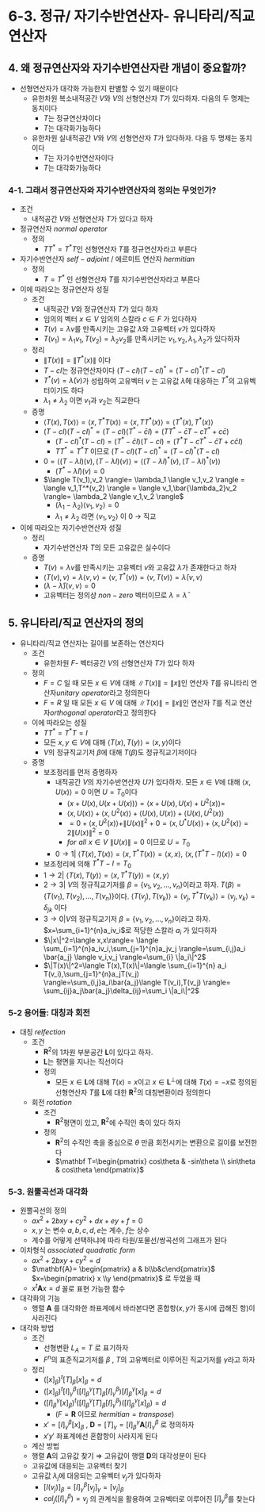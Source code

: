 # 6-3. 정규/ 자기수반연산자- 유니타리/직교 연산자

## 4. 왜 정규연산자와 자기수반연산자란 개념이 중요할까?

- 선형연산자가 대각화 가능한지 판별할 수 있기 때문이다
  - 유한차원 복소내적공간 $V$와 $V$의 선형연산자 $T$가 있다하자. 다음의 두 명제는 동치이다
	- $T$는 정규연산자이다
	- $T$는 대각화가능하다
  - 유한차원 실내적공간 $V$와 $V$의 선형연산자 $T$가 있다하자. 다음 두 명제는 동치이다
	- $T$는 자기수반연산자이다
	- $T$는 대각화가능하다

### 4-1. 그래서 정규연산자와 자기수반연산자의 정의는 무엇인가?

- 조건
	- 내적공간 $V$와 선형연산자 $T$가 있다고 하자
- 정규연산자 $normal\,\,operator$
	- 정의
		- $TT^*=T^*T$인 선형연산자 $T$를 정규연산자라고 부른다
- 자기수반연산자 $self-adjoint$ / 에르미트 연산자 $hermitian$
	- 정의
		- $T=T^*$ 인 선형연산자 $T$를 자기수반연산자라고 부른다
- 이에 따라오는 정규연산자 성질
	- 조건
		- 내적공간 $V$와 정규연산자 $T$가 있다 하자
		- 임의의 벡터 $x\in V$ 임의의 스칼라 $c\in F$ 가 있다하자
		- $T(v)=\lambda v$를 만족시키는 고유값 $\lambda$와 고유벡터 $v$가 있다하자
		- $T(v_1)=\lambda_1v_1, T(v_2)=\lambda_2v_2$를 만족시키는 $v_1,v_2,\lambda_1,\lambda_2$가 있다하자
	- 정리
		- $\|T(x)\|=\|T^*(x)\|$ 이다
		- $T-cI$는 정규연산자이다 $(T-cI)(T-cI)^*=(T-cI)^*(T-cI)$
		- $T^*(v)=\bar{\lambda}(v)$가 성립하여 고유벡터 $v$ 는 고유값 $\bar{\lambda}$에 대응하는 $T^*$의 고유벡터이기도 하다
		- $\lambda_1 \ne \lambda_2$ 이면 $v_1$과 $v_2$는 직교한다
	- 증명
		- $\langle T(x),T(x) \rangle =\langle x, T^* T(x) \rangle= \langle x,TT^*(x) \rangle =\langle T^*(x), T^*(x) \rangle$
		- $(T-cI)(T-cI)^*=(T-cI)(T^*-\bar{c}I)=(TT^*-\bar{c}T-cT^*+c\bar{c})$
			- $(T-cI)^*(T-cI)=(T^*-\bar{c}I)(T-cI)=(T^*T-cT^*-\bar{c}T+c\bar{c}I)$
			- $TT^*=T^*T$ 이므로 $(T-cI)(T-cI)^*=(T-cI)^*(T-cI)$
		- $0=\langle (T-\lambda I)(v),(T-\lambda I)(v) \rangle=\langle (T-\lambda I)^*(v),(T-\lambda I)^*(v) \rangle$
			- $(T^*-\bar{\lambda}I)(v)=0$
		- $\langle T(v_1),v_2 \rangle= \lambda_1 \langle v_1,v_2 \rangle = \langle v_1,T^*(v_2) \rangle = \langle v_1,\bar{\lambda_2}v_2 \rangle= \lambda_2 \langle v_1,v_2 \rangle$
			- $(\lambda_1 - \lambda_2) \langle v_1,v_2 \rangle=0$
			- $\lambda_1 \ne \lambda_2$ 라면 $\langle v_1, v_2 \rangle$ 이 0 → 직교
- 이에 따라오는 자기수반연산자 성질
	- 정리
		- 자기수반연산자 $T$의 모든 고유값은 실수이다
	- 증명
		- $T(v)=\lambda v$를 만족시키는 고유벡터 $v$와 고유값 $\lambda$가 존재한다고 하자
		- $\langle T(v),v \rangle=\lambda \langle v,v \rangle=\langle v,T^*(v) \rangle = \langle v,T(v) \rangle= \bar{\lambda}\langle v,v \rangle$
		- $(\lambda-\bar{\lambda})\langle v,v \rangle =0$
		- 고유벡터는 정의상 $non-zero$ 벡터이므로 $\lambda= \bar{\lambda}$

## 5. 유니타리/직교 연산자의 정의

- 유니타리/직교 연산자는 길이를 보존하는 연산자다
	- 조건
		-   유한차원 $F$- 벡터공간 $V$의 선형연산자 $T$가 있다 하자
	- 정의
		- $F=C$ 일 때 모든 $x \in V$에 대해 $\|T(x)\|=\|x\|$인 연산자 $T$를 유니타리 연산자$unitary \,\,operator$라고 정의한다
		- $F =R$ 일 때 모든 $x \in V$ 에 대해 $\|T(x)\|=\|x\|$인 연산자 $T$를 직교 연산자$orthogonal \,\,operator$라고 정의한다
	- 이에 따라오는 성질
		- $TT^*=T^*T=I$
		- 모든 $x,y\in V$에 대해 $\langle T(x),T(y) \rangle = \langle x,y \rangle$이다
		- $V$의 정규직교기저 $\beta$에 대해 $T(\beta)$도 정규직교기저이다
	- 증명
		- 보조정리를 먼저 증명하자
			- 내적공간 $V$의 자기수반연산자 $U$가 있다하자. 모든 $x \in V$에 대해 $\langle x,U(x) \rangle=0$ 이면 $U=T_0$이다
			  - $\langle x+U(x),U(x+U(x)) \rangle= \langle x+U(x),U(x)+U^2(x) \rangle=$
			  - $\langle x,U(x) \rangle +\langle x,U^2(x) \rangle + \langle U(x),U(x) \rangle + \langle U(x),U^2(x) \rangle$ 
			  - $=0+\langle x,U^2(x) \rangle +\|U(x)\|^2 +0= \langle x,U^*U(x) \rangle + \langle x, U^2(x) \rangle=2\|U(x)\|^2=0$
			  - $for \,\,all\,\,x\in V\,\,\|U(x)\|=0$ 이므로 $U=T_0$
			- $0\rightarrow 1|$ $\langle T(x),T(x) \rangle= \langle x,T^*T(x) \rangle= \langle x,x  \rangle, \,\, \langle x,(T^*T-I)(x)\rangle=0$
		- 보조정리에 의해 $T^*T-I=T_0$
		- $1\rightarrow2|$ $\langle T(x),T(y) \rangle = \langle x, T^*T(y) \rangle = \langle x,y \rangle$
		- $2\rightarrow 3|$  $V$의 정규직교기저를 $\beta=\{v_1,v_2,...,v_n\}$이라고 하자. $T(\beta)=\{T(v_1),T(v_2),...,T(v_n)\}$이다. $\langle T(v_j),T(v_k) \rangle = \langle v_j,T^* T(v_k) \rangle= \langle v_j,v_k \rangle =\delta_{jk}$ 이다
		- $3\rightarrow 0|$$V$의 정규직교기저 $\beta=\{v_1,v_2,...,v_n\}$이라고 하자. $x=\sum_{i=1}^{n}a_iv_i$로 적당한 스칼라 $a_i$ 가 있다하자
		- $\|x\|^2=\langle x,x\rangle= \langle \sum_{i=1}^{n}a_iv_i,\sum_{j=1}^{n}a_jv_j \rangle=\sum_{i,j}a_i \bar{a_j} \langle v_i,v_j \rangle=\sum_{i} \|a_i\|^2$
		- $\|T(x)\|^2=\langle T(x),T(x)\|=\langle \sum_{i=1}^{n} a_i T(v_i),\sum_{j=1}^{n}a_jT(v_j) \rangle=\sum_{i,j}a_i\bar{a_j}\langle T(v_i),T(v_j) \rangle= \sum_{ij}a_j\bar{a_j}\delta_{ij}=\sum_i \|a_i\|^2$

### 5-2 용어들: 대칭과 회전

- 대칭 $relfection$
	- 조건
		- $\mathbf{R}^2$의 1차원 부분공간 $\mathbf{L}$이 있다고 하자.
		- $\mathbf{L}$는 평면을 지나는 직선이다
	  - 정의
		- 모든 $x \in \mathbf{L}$에 대해 $T(x)=x$이고 $x \in \mathbf{L}^\bot$에 대해 $T(x)=-x$로 정의된 선형연산자 $T$를 $\mathbf{L}$에 대한 $\mathbf{R}^2$의 대칭변환이라 정의한다
	- 회전 $rotation$
		- 조건
			- $\mathbf{R}^2$평면이 있고, $\mathbf{R}^2$에 수직인 축이 있다 하자
		 - 정의
			- $\mathbf{R}^2$의 수직인 축을 중심으로 $\theta$ 만큼 회전시키는 변환으로 길이를 보전한다
			- $\mathbf T=\begin{pmatrix} cos\theta & -sin\theta \\ sin\theta & cos\theta  \end{pmatrix}$

### 5-3. 원뿔곡선과 대각화

- 원뿔곡선의 정의
	- $ax^2+2bxy+cy^2+dx+ey+f=0$
	- $x,y$ 는 변수 $a,b,c,d,e$는 계수, $f$는 상수
	- 계수를 어떻게 선택하냐에 따라 타원/포물선/쌍곡선의 그래프가 된다
- 이차형식 $associated \,\,quadratic\,\,form$
	- $ax^2+2bxy+cy^2=d$
	- $\mathbf{A}= \begin{pmatrix} a  & b\\b&c\end{pmatrix}$ $x=\begin{pmatrix} x \\y \end{pmatrix}$ 로 두었을 때
	- $x^t\mathbf{A}x=d$ 꼴로 표현 가능한 함수
- 대각화의 기능
	- 행렬 $\mathbf{A}$ 를 대각화한 좌표계에서 바라본다면 혼합항($x,y$가 동시에 곱해진 항)이 사라진다
- 대각화 방법
	- 조건
		- 선형변환 $L_A =T$  로 표기하자
		- $F^n$의 표준직교기저를 $\beta$ , $T$의 고유벡터로 이루어진 직교기저를 $\gamma$라고 하자
	- 정리
		- $([x]_\beta)^t[T]_\beta[x]_\beta =d$
		- $([x]_\beta)^t [I]_{\gamma}^{\beta}([I]_{\beta}^{\gamma}[T]_\beta[I]_{\gamma}^{\beta})[I]_{\beta}^{\gamma}[x]_\beta=d$
		- $([I]_{\beta}^{\gamma}[x]_\beta)^t([I]_{\beta}^{\gamma}[T]_\beta[I]_{\gamma}^{\beta})([I]_{\beta}^{\gamma}[x]_\beta)=d$
			- $(F=\mathbf{R}$ 이므로 $hermitian=transpose)$
		- $x'=[I]_{\gamma}^{\beta}[x]_\beta$ , $\mathbf{D}= [T]_\gamma=[I]_{\beta}^{\gamma}\mathbf{A}[I]_{\gamma}^{\beta}$ 로 정의하자
		- $x'y'$ 좌표계에선 혼합항이 사라지게 된다
	- 계산 방법
	- 행렬 $\mathbf{A}$의 고유값 찾기 ⇒ 고유값이 행렬 $\mathbf{D}$의 대각성분이 된다
	- 고유값에 대응되는 고유벡터 찾기
	- 고유값 $\lambda_j$에 대응되는 고유벡터 $v_j$가 있다하자
		 - $[I(v_j)]_\beta=[I]_{\gamma}^{\beta}[v_j]_\gamma= [v_j]_\beta$
        - $col_j([I]_{\gamma}^{\beta})=v_j$ 의 관계식을 활용하여 고유벡터로 이루어진 $[I]_{\gamma}^\beta$를 찾는다
